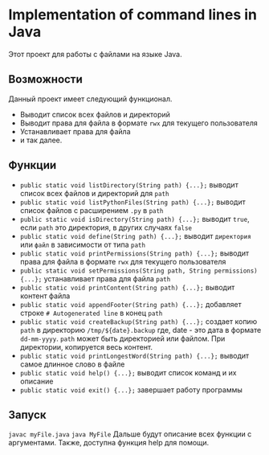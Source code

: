 # Implementation of command lines in Java

Этот проект для работы с файлами на языке Java.

## Возможности

Данный проект имеет следующий функционал.
* Выводит список всех файлов и директорий
* Выводит права для файла в формате `rwx` для текущего пользователя
* Устанавливает права для файла
* и так далее.

## Функции
* `public static void listDirectory(String path) {...};`
 выводит список всех файлов и директорий для `path`
* `public static void listPythonFiles(String path) {...};`
 выводит список файлов с расширением `.py` в `path`
* `public static void isDirectory(String path) {...};`
 выводит `true`, если `path` это директория, в других случаях `false`
* `public static void define(String path) {...};`
выводит `директория` или `файл` в зависимости от типа `path`
* `public static void printPermissions(String path) {...};`
 выводит права для файла в формате `rwx` для текущего пользователя
* `public static void setPermissions(String path, String permissions) {...};`
 устанавливает права для файла `path`
* `public static void printContent(String path) {...};`
 выводит контент файла
* `public static void appendFooter(String path) {...};`
 добавляет строке `# Autogenerated line` в конец `path`
* `public static void createBackup(String path) {...};`
 создает копию `path` в директорию `/tmp/${date}.backup` где, date - это дата в формате `dd-mm-yyyy`. `path` может быть директорией или файлом. При директории, копируется весь контент.
* `public static void printLongestWord(String path) {...};`
 выводит самое длинное слово в файле
* `public static void help() {...};`
  выводит список команд и их описание
* `public static void exit() {...};`
  завершает работу программы


## Запуск
`javac myFile.java`
`java MyFile`
Дальше будут описание всех функции с аргументами. Также, доступна функция help для помощи.

	
